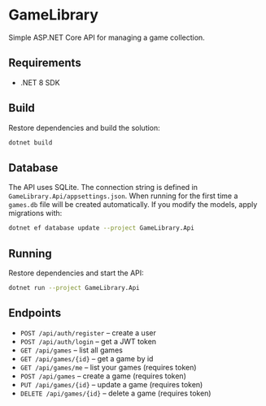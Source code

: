 # GameLibrary

Simple ASP.NET Core API for managing a game collection.

## Requirements

- .NET 8 SDK

## Build

Restore dependencies and build the solution:

```bash
dotnet build
```

## Database

The API uses SQLite. The connection string is defined in `GameLibrary.Api/appsettings.json`. When running for the first time a `games.db` file will be created automatically. If you modify the models, apply migrations with:

```bash
dotnet ef database update --project GameLibrary.Api
```

## Running

Restore dependencies and start the API:

```bash
dotnet run --project GameLibrary.Api
```

## Endpoints

- `POST /api/auth/register` – create a user
- `POST /api/auth/login` – get a JWT token
- `GET /api/games` – list all games
- `GET /api/games/{id}` – get a game by id
- `GET /api/games/me` – list your games (requires token)
- `POST /api/games` – create a game (requires token)
- `PUT /api/games/{id}` – update a game (requires token)
- `DELETE /api/games/{id}` – delete a game (requires token)
